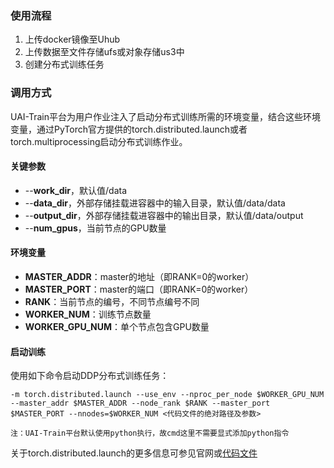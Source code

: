 ### 使用流程
1. 上传docker镜像至Uhub
2. 上传数据至文件存储ufs或对象存储us3中
3. 创建分布式训练任务

### 调用方式
UAI-Train平台为用户作业注入了启动分布式训练所需的环境变量，结合这些环境变量，通过PyTorch官方提供的torch.distributed.launch或者torch.multiprocessing启动分布式训练作业。

#### 关键参数
* --**work_dir**，默认值/data
* --**data_dir**，外部存储挂载进容器中的输入目录，默认值/data/data
* --**output_dir**，外部存储挂载进容器中的输出目录，默认值/data/output
* --**num_gpus**，当前节点的GPU数量
 
#### 环境变量
* **MASTER_ADDR**：master的地址（即RANK=0的worker）
* **MASTER_PORT**：master的端口（即RANK=0的worker）
* **RANK**：当前节点的编号，不同节点编号不同
* **WORKER_NUM**：训练节点数量
* **WORKER_GPU_NUM**：单个节点包含GPU数量

#### 启动训练
使用如下命令启动DDP分布式训练任务：
```
-m torch.distributed.launch --use_env --nproc_per_node $WORKER_GPU_NUM --master_addr $MASTER_ADDR --node_rank $RANK --master_port $MASTER_PORT --nnodes=$WORKER_NUM <代码文件的绝对路径及参数>

注：UAI-Train平台默认使用python执行，故cmd这里不需要显式添加python指令
```

关于torch.distributed.launch的更多信息可参见官网或[代码文件](https://github.com/pytorch/pytorch/blob/fc8404b5bc7e9721aa93021cdc27de818df64d8d/torch/distributed/launch.py)
